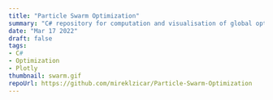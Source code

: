 ```yaml
---
title: "Particle Swarm Optimization"
summary: "C# repository for computation and visualisation of global optima using a method called Particle Swarm Optimization."
date: "Mar 17 2022"
draft: false
tags:
- C#
- Optimization
- Plotly
thumbnail: swarm.gif
repoUrl: https://github.com/mireklzicar/Particle-Swarm-Optimization
---
```


